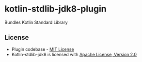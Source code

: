 # kotlin-stdlib-jdk8-plugin
Bundles Kotlin Standard Library

## License

* Plugin codebase - [MIT License](http://opensource.org/licenses/MIT) 
* Kotlin-stdlib-jdk8 is licensed with [Apache License, Version 2.0](http://www.apache.org/licenses/)
